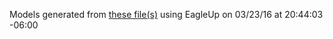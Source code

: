 Models generated from [these file(s)](https://raw.github.com/sparkfun/MIDI_Shield/52c9e162b502a745e42c55608d81d958764aa724/Hardware/SparkFun_MIDI_Shield.brd) using EagleUp on 03/23/16 at 20:44:03 -06:00
